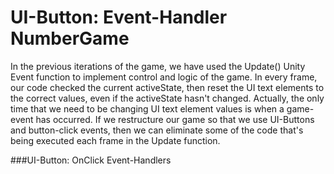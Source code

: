 # UI-Button: Event-Handler NumberGame

In the previous iterations of the game, we have used the Update() Unity Event function to implement control and logic of the game.  In every frame, our code checked the current activeState, then reset the UI text elements to the correct values, even if the activeState hasn't changed.  Actually, the only time that we need to be changing UI text element values is when a game-event has occurred. If we restructure our game so that we use UI-Buttons and button-click events, then we can eliminate some of the code that's being executed each frame in the Update function. 

###UI-Button: OnClick Event-Handlers